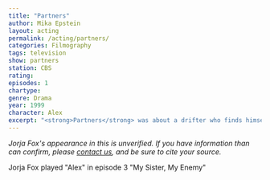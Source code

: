 ```yaml
---
title: "Partners"
author: Mika Epstein
layout: acting
permalink: /acting/partners/
categories: Filmography
tags: television
show: partners
station: CBS
rating: 
episodes: 1
chartype: 
genre: Drama
year: 1999
character: Alex
excerpt: "<strong>Partners</strong> was about a drifter who finds himself caught in the middle of an international crime caper after stealing a briefcase."
---
```


_Jorja Fox's appearance in this is unverified. If you have information than can confirm, please [contact us](http://jorjafox.net/contact/), and be sure to cite your source._

Jorja Fox played "Alex" in episode 3 "My Sister, My Enemy"
